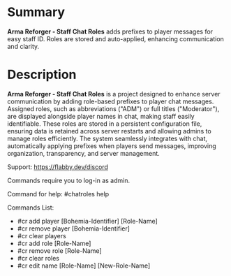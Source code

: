 # Summary
**Arma Reforger - Staff Chat Roles** adds prefixes to player messages for easy staff ID. Roles are stored and auto-applied, enhancing communication and clarity.

# Description
**Arma Reforger - Staff Chat Roles** is a project designed to enhance server communication by adding role-based prefixes to player chat messages. Assigned roles, such as abbreviations ("ADM") or full titles ("Moderator"), are displayed alongside player names in chat, making staff easily identifiable. These roles are stored in a persistent configuration file, ensuring data is retained across server restarts and allowing admins to manage roles efficiently. The system seamlessly integrates with chat, automatically applying prefixes when players send messages, improving organization, transparency, and server management.

Support: https://flabby.dev/discord

Commands require you to log-in as admin.

Command for help: #chatroles help

Commands List:
- #cr add player [Bohemia-Identifier] [Role-Name]
- #cr remove player [Bohemia-Identifier]
- #cr clear players
- #cr add role [Role-Name]
- #cr remove role [Role-Name]
- #cr clear roles
- #cr edit name [Role-Name] [New-Role-Name]
